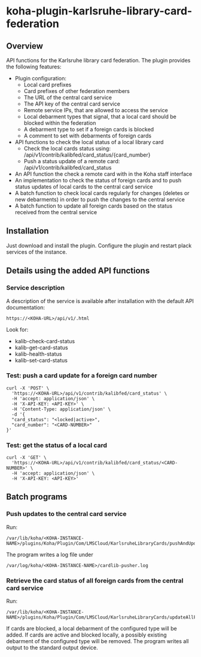 # koha-plugin-karlsruhe-library-card-federation
## Overview
API functions for the Karlsruhe library card federation.
The plugin provides the following features:
* Plugin configuration:
  * Local card prefixes
  * Card prefixes of other federation members
  * The URL of the central card service
  * The API key of the central card service
  * Remote service IPs, that are allowed to access the service
  * Local debarment types that signal, that a local card should be blocked within the federation
  * A debarment type to set if a foreign cards is blocked 
  * A comment to set with debarments of foreign cards
* API functions to check the local status of a local library card
  * Check the local cards status using: /api/v1/contrib/kalibfed/card_status/{card_number}
  * Push a status update of a remote card: /api/v1/contrib/kalibfed/card_status
* An API function the check a remote card with in the Koha staff interface
* An implementation to check the status of foreign cards and to push status updates of local cards to the central card service
* A batch function to check local cards regularly for changes (deletes or new debarments) in order to push the changes to the central service
* A batch function to update all foreign cards based on the status received from the central service

## Installation
Just download and install the plugin. Configure the plugin and restart plack services of the instance.

## Details using the added API functions
### Service description
A description of the service is available after installation with the default API documentation: 
```
https://<KOHA-URL>/api/v1/.html
```
Look for:
* kalib-check-card-status
* kalib-get-card-status
* kalib-health-status
* kalib-set-card-status
### Test: push a card update for a foreign card number
```
curl -X 'POST' \
  'https://<KOHA-URL>/api/v1/contrib/kalibfed/card_status' \
  -H 'accept: application/json' \
  -H 'X-API-KEY: <API-KEY>' \
  -H 'Content-Type: application/json' \
  -d '{
  "card_status": "<locked|active>",
  "card_number": "<CARD-NUMBER>"
}'
```
### Test: get the status of a local card
```
curl -X 'GET' \
  'https://<KOHA-URL>/api/v1/contrib/kalibfed/card_status/<CARD-NUMBER>' \
  -H 'accept: application/json' \
  -H 'X-API-KEY: <API-KEY>'
```

## Batch programs
### Push updates to the central card service
Run:
```
/var/lib/koha/<KOHA-INSTANCE-NAME>/plugins/Koha/Plugin/Com/LMSCloud/KarlsruheLibraryCards/pushAndUpdateLibraryCardChanges.pl
```
The program writes a log file under 
```
/var/log/koha/<KOHA-INSTANCE-NAME>/cardlib-pusher.log
```
### Retrieve the card status of all foreign cards from the central card service
Run:
```
/var/lib/koha/<KOHA-INSTANCE-NAME>/plugins/Koha/Plugin/Com/LMSCloud/KarlsruheLibraryCards/updateAllForeignCards.pl
```
If cards are blocked, a local debarment of the configured type will be added.
If cards are active and blocked locally, a possibly existing debarment of the configured type will be removed.
The program writes all output to the standard output device.
